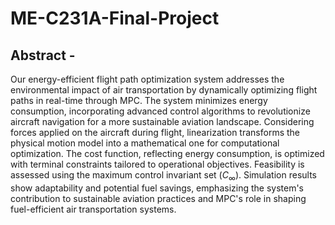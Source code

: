 # ME-C231A-Final-Project

## Abstract -
Our energy-efficient flight path optimization system addresses the environmental impact of air transportation by dynamically optimizing flight paths in real-time through MPC. The system minimizes energy consumption, incorporating advanced control algorithms to revolutionize aircraft navigation for a more sustainable aviation landscape. Considering forces applied on the aircraft during flight, linearization transforms the physical motion model into a mathematical one for computational optimization. The cost function, reflecting energy consumption, is optimized with terminal constraints tailored to operational objectives. Feasibility is assessed using the maximum control invariant set ($C_\infty$). Simulation results show adaptability and potential fuel savings, emphasizing the system's contribution to sustainable aviation practices and MPC's role in shaping fuel-efficient air transportation systems.
